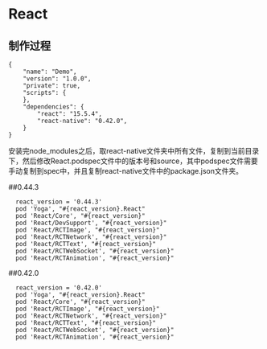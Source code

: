 # React

## 制作过程

```
{
	"name": "Demo",
	"version": "1.0.0",
	"private": true,
	"scripts": {
	},
	"dependencies": {
		"react": "15.5.4",
		"react-native": "0.42.0",
	}
}
```
安装完node_modules之后，取react-native文件夹中所有文件，复制到当前目录下，然后修改React.podspec文件中的版本号和source，其中podspec文件需要手动复制到spec中，并且复制react-native文件中的package.json文件夹。

##0.44.3
```
  react_version = '0.44.3'
  pod 'Yoga', "#{react_version}.React"
  pod 'React/Core', "#{react_version}"
  pod 'React/DevSupport', "#{react_version}"
  pod 'React/RCTImage', "#{react_version}"
  pod 'React/RCTNetwork', "#{react_version}"
  pod 'React/RCTText', "#{react_version}"
  pod 'React/RCTWebSocket', "#{react_version}"
  pod 'React/RCTAnimation', "#{react_version}"

```
##0.42.0
```
  react_version = '0.42.0'
  pod 'Yoga', "#{react_version}.React"
  pod 'React/Core', "#{react_version}"
  pod 'React/RCTImage', "#{react_version}"
  pod 'React/RCTNetwork', "#{react_version}"
  pod 'React/RCTText', "#{react_version}"
  pod 'React/RCTWebSocket', "#{react_version}"
  pod 'React/RCTAnimation', "#{react_version}"

```
